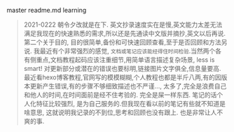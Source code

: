 master readme.md learning

> 2021-0222  朝令夕改就是在下. 英文抄录速度实在是慢,英文能力太差无法满足我现在的快速熟悉的需求,所以还是先通读中文版并摘抄,英文以后再说.  第二个关于目的, 目的很简单,备份和可快速回顾查看,至于是否回顾和方法另说. 
> 我最近有个非常强烈的感觉, `文档或笔记应该能经得住时间检验`.当然两个各有侧重点,文档教程起码应该注重细节,用简单语言描述复杂场景, less is smart! 对更新部分或潜在的错误也要标明,链接图片文字俱全,信息量要高. 最近看hexo博客教程,官网写的模模糊糊,个人教程也都是半斤八两,有的因版本更新产生错误,有的步骤不够细致描述也不严谨..., 太多了,完全是浪费自己和他人的时间,在时间面前是经不住考验的. 完全是屎一样东西.
> 笔记的话个人化特征比较强烈, 是为自己服务的.但我现在看以前的笔记有些就不知道是啥意思, 这就说明我记录的不到位,思考和回顾也没有跟上. 也是非常让人不爽的事.